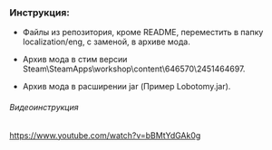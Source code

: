 ### Инструкция:

- Файлы из репозитория, кроме README, переместить в папку localization/eng, с заменой, в архиве мода.

- Архив мода в стим версии Steam\SteamApps\workshop\content\646570\2451464697.

- Архив мода в расширении jar (Пример Lobotomy.jar). 

###### Видеоинструкция

https://www.youtube.com/watch?v=bBMtYdGAk0g
